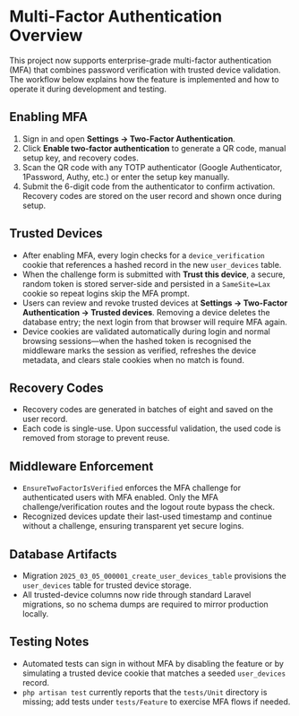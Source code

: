 # Multi-Factor Authentication Overview

This project now supports enterprise-grade multi-factor authentication (MFA) that combines password verification with trusted device validation. The workflow below explains how the feature is implemented and how to operate it during development and testing.

## Enabling MFA
1. Sign in and open **Settings → Two-Factor Authentication**.
2. Click **Enable two-factor authentication** to generate a QR code, manual setup key, and recovery codes.
3. Scan the QR code with any TOTP authenticator (Google Authenticator, 1Password, Authy, etc.) or enter the setup key manually.
4. Submit the 6-digit code from the authenticator to confirm activation. Recovery codes are stored on the user record and shown once during setup.

## Trusted Devices
- After enabling MFA, every login checks for a `device_verification` cookie that references a hashed record in the new `user_devices` table.
- When the challenge form is submitted with **Trust this device**, a secure, random token is stored server-side and persisted in a `SameSite=Lax` cookie so repeat logins skip the MFA prompt.
- Users can review and revoke trusted devices at **Settings → Two-Factor Authentication → Trusted devices**. Removing a device deletes the database entry; the next login from that browser will require MFA again.
- Device cookies are validated automatically during login and normal browsing sessions—when the hashed token is recognised the middleware marks the session as verified, refreshes the device metadata, and clears stale cookies when no match is found.

## Recovery Codes
- Recovery codes are generated in batches of eight and saved on the user record.
- Each code is single-use. Upon successful validation, the used code is removed from storage to prevent reuse.

## Middleware Enforcement
- `EnsureTwoFactorIsVerified` enforces the MFA challenge for authenticated users with MFA enabled. Only the MFA challenge/verification routes and the logout route bypass the check.
- Recognized devices update their last-used timestamp and continue without a challenge, ensuring transparent yet secure logins.

## Database Artifacts
- Migration `2025_03_05_000001_create_user_devices_table` provisions the `user_devices` table for trusted device storage.
- All trusted-device columns now ride through standard Laravel migrations, so no schema dumps are required to mirror production locally.

## Testing Notes
- Automated tests can sign in without MFA by disabling the feature or by simulating a trusted device cookie that matches a seeded `user_devices` record.
- `php artisan test` currently reports that the `tests/Unit` directory is missing; add tests under `tests/Feature` to exercise MFA flows if needed.
